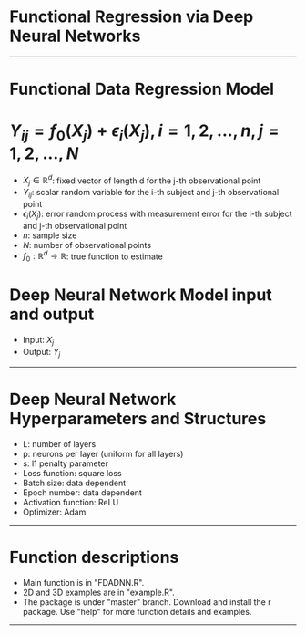 # Functional Regression via Deep Neural Networks
------------------------------------------------

# Functional Data Regression Model

# $Y_{ij} = f_{0} (X_{j}) + \epsilon_{i} (X_{j}), i = 1, 2,..., n, j = 1, 2, ..., N$


-  $X_{j} \in \mathbb{R} ^ {d}$: fixed vector of length d for the j-th observational point
- $Y_{ij}$: scalar random variable for the i-th subject and j-th observational point
- $\epsilon_{i} (X_{j})$: error random process with measurement error for the i-th subject and j-th observational point
- $n$: sample size
- $N$: number of observational points
- $f_{0}: \mathbb{R} ^ {d} \to \mathbb{R}$: true function to estimate

# Deep Neural Network Model input and output
- Input: $X_{j}$
- Output: $Y_{j}$
-------------------------------------------------------------

# Deep Neural Network Hyperparameters and Structures
- L: number of layers 
- p: neurons per layer (uniform for all layers)
- s: l1 penalty parameter
- Loss function: square loss
- Batch size: data dependent
- Epoch number: data dependent
- Activation function: ReLU
- Optimizer: Adam 
-------------------------------------------------------------

# Function descriptions
- Main function is in "FDADNN.R".
- 2D and 3D examples are in "example.R".
- The package is under "master" branch. Download and install the r package. Use "help" for more function details and examples.
-------------------------------------------------------------

